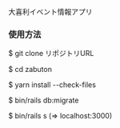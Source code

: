 大喜利イベント情報アプリ

### 使用方法

$ git clone リポジトリURL

$ cd zabuton

$ yarn install --check-files

$ bin/rails db:migrate

$ bin/rails s (=> localhost:3000)
